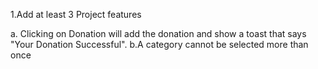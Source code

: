 1.Add at least 3 Project features

a. Clicking on Donation will add the donation and show a toast that says "Your Donation Successful". b.A category cannot be selected more than once 